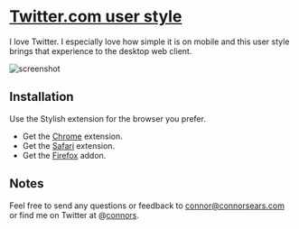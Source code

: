 # [Twitter.com user style](http://connors.github.io/simple-user-styles/#twitter)

I love Twitter. I especially love how simple it is on mobile and this user style brings that experience to the desktop web client.

<img src="https://raw.github.com/connors/twitter-user-style/master/screenshot.png" alt="screenshot" />

## Installation
Use the Stylish extension for the browser you prefer.  
 * Get the [Chrome][3] extension.
 * Get the [Safari][4] extension.
 * Get the [Firefox][5] addon.

## Notes
Feel free to send any questions or feedback to [connor@connorsears.com][1] or find me on Twitter at @[connors][2].

[1]: mailto:connor@connorsears.com "Email Connor"
[2]: http://twitter.com/connors "Connor Sears on Twitter"
[3]: https://chrome.google.com/webstore/detail/stylish/fjnbnpbmkenffdnngjfgmeleoegfcffe "Stylish for Chrome"
[4]: http://sobolev.us/stylish/ "Stylish for Safari"
[5]: https://addons.mozilla.org/fr/firefox/addon/stylish/ "Stylish for Firefox"
